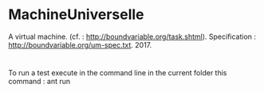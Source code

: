 # MachineUniverselle
A virtual machine. (cf. : http://boundvariable.org/task.shtml). Specification : http://boundvariable.org/um-spec.txt. 2017.
# 
To run a test execute in the command line in the current folder this command : ant run

